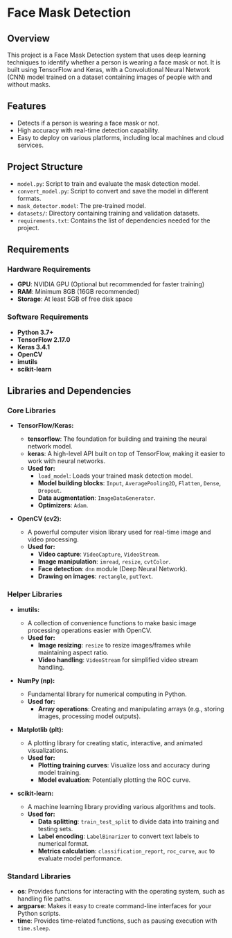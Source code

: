 # Face Mask Detection

## Overview

This project is a Face Mask Detection system that uses deep learning techniques to identify whether a person is wearing a face mask or not. It is built using TensorFlow and Keras, with a Convolutional Neural Network (CNN) model trained on a dataset containing images of people with and without masks.

## Features

- Detects if a person is wearing a face mask or not.
- High accuracy with real-time detection capability.
- Easy to deploy on various platforms, including local machines and cloud services.

## Project Structure

- `model.py`: Script to train and evaluate the mask detection model.
- `convert_model.py`: Script to convert and save the model in different formats.
- `mask_detector.model`: The pre-trained model.
- `datasets/`: Directory containing training and validation datasets.
- `requirements.txt`: Contains the list of dependencies needed for the project.

## Requirements

### Hardware Requirements

- **GPU**: NVIDIA GPU (Optional but recommended for faster training)
- **RAM**: Minimum 8GB (16GB recommended)
- **Storage**: At least 5GB of free disk space

### Software Requirements

- **Python 3.7+**
- **TensorFlow 2.17.0**
- **Keras 3.4.1**
- **OpenCV**
- **imutils**
- **scikit-learn**

## Libraries and Dependencies

### Core Libraries

- **TensorFlow/Keras:**
  - **tensorflow**: The foundation for building and training the neural network model.
  - **keras**: A high-level API built on top of TensorFlow, making it easier to work with neural networks.
  - **Used for:**
    - `load_model`: Loads your trained mask detection model.
    - **Model building blocks**: `Input`, `AveragePooling2D`, `Flatten`, `Dense`, `Dropout`.
    - **Data augmentation**: `ImageDataGenerator`.
    - **Optimizers**: `Adam`.

- **OpenCV (cv2):**
  - A powerful computer vision library used for real-time image and video processing.
  - **Used for:**
    - **Video capture**: `VideoCapture`, `VideoStream`.
    - **Image manipulation**: `imread`, `resize`, `cvtColor`.
    - **Face detection**: `dnn` module (Deep Neural Network).
    - **Drawing on images**: `rectangle`, `putText`.

### Helper Libraries

- **imutils:**
  - A collection of convenience functions to make basic image processing operations easier with OpenCV.
  - **Used for:**
    - **Image resizing**: `resize` to resize images/frames while maintaining aspect ratio.
    - **Video handling**: `VideoStream` for simplified video stream handling.

- **NumPy (np):**
  - Fundamental library for numerical computing in Python.
  - **Used for:**
    - **Array operations**: Creating and manipulating arrays (e.g., storing images, processing model outputs).

- **Matplotlib (plt):**
  - A plotting library for creating static, interactive, and animated visualizations.
  - **Used for:**
    - **Plotting training curves**: Visualize loss and accuracy during model training.
    - **Model evaluation**: Potentially plotting the ROC curve.

- **scikit-learn:**
  - A machine learning library providing various algorithms and tools.
  - **Used for:**
    - **Data splitting**: `train_test_split` to divide data into training and testing sets.
    - **Label encoding**: `LabelBinarizer` to convert text labels to numerical format.
    - **Metrics calculation**: `classification_report`, `roc_curve`, `auc` to evaluate model performance.

### Standard Libraries

- **os**: Provides functions for interacting with the operating system, such as handling file paths.
- **argparse**: Makes it easy to create command-line interfaces for your Python scripts.
- **time**: Provides time-related functions, such as pausing execution with `time.sleep`.
